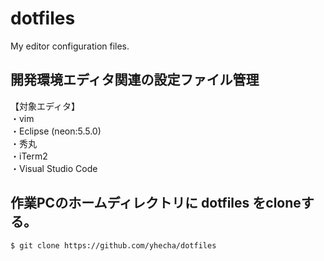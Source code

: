 # dotfiles
My editor configuration files.

## 開発環境エディタ関連の設定ファイル管理
【対象エディタ】  
・vim  
・Eclipse (neon:5.5.0)  
・秀丸  
・iTerm2  
・Visual Studio Code  

## 作業PCのホームディレクトリに dotfiles をcloneする。
```
$ git clone https://github.com/yhecha/dotfiles
```
